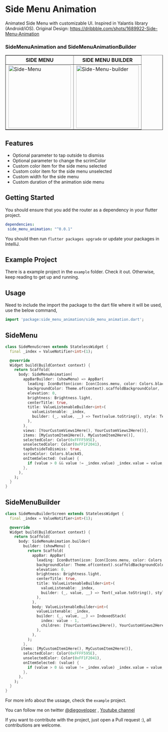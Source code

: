 # Side Menu Animation

Animated Side Menu with customizable UI. Inspired in Yalantis library (Android/iOS).
Original Design: https://dribbble.com/shots/1689922-Side-Menu-Animation

### SideMenuAnimation and SideMenuAnimationBuilder

<TABLE BORDER>
    <TR>
        <TH style="text-align:center">SIDE MENU</TH>
        <TH style="text-align:center">SIDE MENU BUILDER</TH>
    </TR>
	<TR>
		<TD><img src="https://github.com/diegoveloper/flutter_side_menu_animation/blob/main/art/side-menu.gif" alt="Side-Menu" width="200"/></TD> 
		<TD><img src="https://github.com/diegoveloper/flutter_side_menu_animation/blob/main/art/side-menu-builder.gif" alt="Side-Menu-builder" width="200"/></TD> 
	</TR>
</TABLE>

## Features
- Optional parameter to tap outside to dismiss
- Optional parameter to change the scrimColor
- Custom color item for the side menu selected
- Custom color item for the side menu unselected
- Custom width for the side menu
- Custom duration of the animation side menu

## Getting Started

You should ensure that you add the router as a dependency in your flutter project.

```yaml
dependencies:
 side_menu_animation: "^0.0.1"
```

You should then run `flutter packages upgrade` or update your packages in IntelliJ.

## Example Project

There is a example project in the `example` folder. Check it out. Otherwise, keep reading to get up and running.

## Usage

Need to include the import the package to the dart file where it will be used, use the below command,

```dart
import 'package:side_menu_animation/side_menu_animation.dart';
```

## SideMenu

```dart
class SideMenuScreen extends StatelessWidget {
  final _index = ValueNotifier<int>(1);

  @override
  Widget build(BuildContext context) {
    return Scaffold(
      body: SideMenuAnimation(
        appBarBuilder: (showMenu) => AppBar(
          leading: IconButton(icon: Icon(Icons.menu, color: Colors.black), onPressed: showMenu),
          backgroundColor: Theme.of(context).scaffoldBackgroundColor,
          elevation: 0,
          brightness: Brightness.light,
          centerTitle: true,
          title: ValueListenableBuilder<int>(
            valueListenable: _index,
            builder: (_, value, __) => Text(value.toString(), style: TextStyle(color: Colors.black)),
          ),
        ),
        views: [YourCustomViews1Here(), YourCustomViews2Here()],
        items: [MyCustomItem1Here(), MyCustomItem2Here()],
        selectedColor: Color(0xFFFF595E),
        unselectedColor: Color(0xFF1F2041),
        tapOutsideToDismiss: true,
        scrimColor: Colors.black45,
        onItemSelected: (value) {
          if (value > 0 && value != _index.value) _index.value = value;
        },
      ),
    );
  }
}
```

## SideMenuBuilder

```dart
class SideMenuBuilderScreen extends StatelessWidget {
  final _index = ValueNotifier<int>(1);

  @override
  Widget build(BuildContext context) {
    return Scaffold(
      body: SideMenuAnimation.builder(
        builder: (showMenu) {
          return Scaffold(
            appBar: AppBar(
              leading: IconButton(icon: Icon(Icons.menu, color: Colors.black), onPressed: showMenu),
              backgroundColor: Theme.of(context).scaffoldBackgroundColor,
              elevation: 0,
              brightness: Brightness.light,
              centerTitle: true,
              title: ValueListenableBuilder<int>(
                valueListenable: _index,
                builder: (_, value, __) => Text(_value.toString(), style: TextStyle(color: Colors.black)),
              ),
            ),
            body: ValueListenableBuilder<int>(
              valueListenable: _index,
              builder: (_, value, __) => IndexedStack(
                index: value - 1,
                children: [YourCustomViews1Here(), YourCustomViews2Here()],
              ),
            ),
          );
        },
       items: [MyCustomItem1Here(), MyCustomItem2Here()],
        selectedColor: Color(0xFFFF595E),
        unselectedColor: Color(0xFF1F2041),
        onItemSelected: (value) {
          if (value > 0 && value != _index.value) _index.value = value;
        },
      ),
    );
  }
}
```

For more info about the ussage, check the `example` project.


You can follow me on twitter [@diegoveloper](https://www.twitter.com/diegoveloper) , [Youtube channel](https://www.youtube.com/diegoveloper)

If you want to contribute with the project, just open a Pull request :), all contributions are welcome.